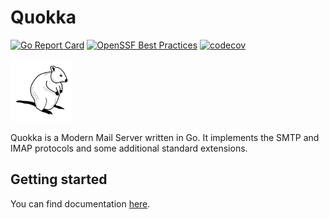 # Quokka

[![Go Report Card](https://goreportcard.com/badge/github.com/quokkamail/quokka)](https://goreportcard.com/report/github.com/quokkamail/quokka)
[![OpenSSF Best Practices](https://bestpractices.coreinfrastructure.org/projects/7030/badge)](https://bestpractices.coreinfrastructure.org/projects/7030)
[![codecov](https://codecov.io/gh/quokkamail/quokka/branch/main/graph/badge.svg?token=ZV9ANHL730)](https://codecov.io/gh/quokkamail/quokka)

<img src="https://github.com/quokkamail/quokka/raw/main/logo/logo.png" width="100">

Quokka is a Modern Mail Server written in Go. It implements the SMTP and IMAP protocols and some additional standard extensions.

## Getting started

You can find documentation [here](https://quokkamail.org).
